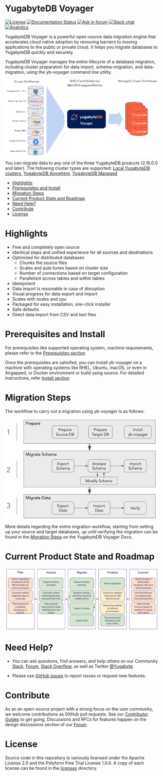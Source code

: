 # YugabyteDB Voyager
[![License](https://img.shields.io/badge/License-Apache%202.0-blue.svg)](https://opensource.org/licenses/Apache-2.0)
[![Documentation Status](https://readthedocs.org/projects/ansicolortags/badge/?version=latest)](https://docs.yugabyte.com/)
[![Ask in forum](https://img.shields.io/badge/ask%20us-forum-orange.svg)](https://forum.yugabyte.com/)
[![Slack chat](https://img.shields.io/badge/Slack:-%23yugabyte_db-blueviolet.svg?logo=slack)](https://communityinviter.com/apps/yugabyte-db/register)
[![Analytics](https://yugabyte.appspot.com/UA-104956980-4/home?pixel&useReferer)](https://github.com/yugabyte/ga-beacon)

YugabyteDB Voyager is a powerful open-source data migration engine that accelerates cloud native adoption by removing barriers to moving applications to the public or private cloud. It helps you migrate databases to YugabyteDB quickly and securely.

YugabyteDB Voyager manages the entire lifecycle of a database migration, including cluster preparation for data import, schema-migration, and data-migration, using the yb-voyager command line utility.

<img src="docs/voyager_architecture.png" align="center" alt="YugabyteDB Voyager Architecture"/>

You can migrate data to any one of the three YugabyteDB products (2.16.0.0 and later). The following cluster types are supported: [Local YugabyteDB clusters](https://docs.yugabyte.com/preview/quick-start/), [YugabyteDB Anywhere](https://docs.yugabyte.com/preview/yugabyte-platform/create-deployments/), [YugabyteDB Managed](https://docs.yugabyte.com/preview/yugabyte-cloud/cloud-basics/)

* [Highlights](#highlights)
* [Prerequisites and Install](#prerequisites-and-install)
* [Migration Steps](#migration-steps)
* [Current Product State and Roadmap](#current-product-state-and-roadmap)
* [Need Help?](#need-help)
* [Contribute](#contribute)
* [License](#license)

# Highlights
- Free and completely open source
- Identical steps and unified experience for all sources and destinations
- Optimized for distributed databases 
  - Chunks the source files
  - Scales and auto tunes based on cluster size
  - Number of connections based on target configuration
  - Parallelism across tables and within tables
- Idempotent
- Data import is resumable in case of disruption
- Visual progress for data export and import
- Scales with nodes and cpu
- Packaged for easy installation, one-click installer
- Safe defaults
- Direct data import from CSV and text files

# Prerequisites and Install
For prerequisites like supported operating system, machine requirements,  please refer to the [Prerequisites section](https://docs.yugabyte.com/preview/migrate/install-yb-voyager/#prerequisites)

Once the prerequisites are satisifed, you can install yb-voyager on a machine with operating systems like RHEL, Ubuntu, macOS, or even in Airgapped, or Docker environment or build using source. For detailed instructions, refer [Install section](https://docs.yugabyte.com/preview/migrate/install-yb-voyager/#install-yb-voyager)

# Migration Steps

The workflow to carry out a migration using *yb-voyager* is as follows:

<img src="docs/voyager_phases.png" align="center" alt="YugabyteDB Voyager Architecture"/>

More details regarding the entire migration workflow, starting from setting up your source and target databases, up until verifying the migration can be found in the [Migration Steps](https://docs.yugabyte.com/preview/migrate/migrate-steps/) on the YugabyteDB Voyager Docs.

# Current Product State and Roadmap

<img src="docs/voyager_current_state_and_roadmap.png" align="center" alt="YugabyteDB Voyager Architecture"/>

# Need Help?

* You can ask questions, find answers, and help others on our Community [Slack](https://communityinviter.com/apps/yugabyte-db/register), [Forum](https://forum.yugabyte.com), [Stack Overflow](https://stackoverflow.com/questions/tagged/yugabyte-db), as well as Twitter [@Yugabyte](https://twitter.com/yugabyte)

* Please use [GitHub issues](https://github.com/yugabyte/yb-voyager/issues) to report issues or request new features.

# Contribute

As an an open-source project with a strong focus on the user community, we welcome contributions as GitHub pull requests. See our [Contributor Guides](https://docs.yugabyte.com/preview/contribute/) to get going. Discussions and RFCs for features happen on the design discussions section of our [Forum](https://forum.yugabyte.com).
# License

Source code in this repository is variously licensed under the Apache License 2.0 and the Polyform Free Trial License 1.0.0. A copy of each license can be found in the [licenses](licenses) directory.

